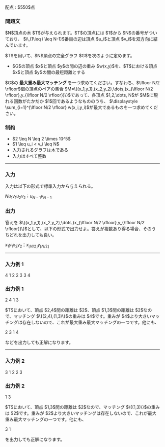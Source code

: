 
<div>

<span>

<span>

<p>
配点 : $550$点
</p>

<div>

<section>

### **問題文**

<p>
$N$頂点の木 $T$が与えられます。$T$の頂点には $1$から $N$の番号がついており、 $i\,(1\leq i \leq N-1)$番目の辺は頂点 $u_i$と頂点 $v_i$を双方向に結んでいます。
</p>

<p>
$T$を用いて、$N$頂点の完全グラフ $G$を次のように定めます。
</p>

<ul>

<li>
$G$の頂点 $x$と頂点 $y$の間の辺の重み $w(x,y)$を、$T$における頂点 $x$と頂点 $y$の間の最短距離とする
</li>

</ul>

<p>
$G$の
<strong>
最大重み最大マッチング
</strong>
を一つ求めてください。すなわち、$\lfloor N/2 \rfloor$個の頂点のペアの集合 $M=\{(x_1,y_1),(x_2,y_2),\dots,(x_{\lfloor N/2 \rfloor},y_{\lfloor N/2 \rfloor})\}$であって、各頂点 $1,2,\dots, N$が $M$に現れる回数がたかだか $1$回であるようなもののうち、 $\displaystyle \sum_{i=1}^{\lfloor N/2 \rfloor} w(x_i,y_i)$が最大であるものを一つ求めてください。
</p>

</section>

</div>

<div>

<section>

### **制約**

<ul>

<li>
$2 \leq N \leq 2 \times 10^5$
</li>

<li>
$1 \leq u_i < v_i \leq N$
</li>

<li>
入力されるグラフは木である
</li>

<li>
入力はすべて整数
</li>

</ul>

</section>

</div>

---

<div>

<div>

<section>

### **入力**

<p>
入力は以下の形式で標準入力から与えられる。
</p>

<div>

$N$$u_1$$v_1$$u_2$$v_2$$\vdots$$u_{N-1}$$v_{N-1}$
</div>

</section>

</div>

<div>

<section>

### **出力**

<p>
答えを $\{(x_1,y_1),(x_2,y_2),\dots,(x_{\lfloor N/2 \rfloor},y_{\lfloor N/2 \rfloor})\}$として、以下の形式で出力せよ。答えが複数あり得る場合、そのうちどれを出力しても良い。
</p>

<div>

$x_1$$y_1$$x_2$$y_2$$\vdots$$x_{\lfloor N/2 \rfloor}$$y_{\lfloor N/2 \rfloor}$
</div>

</section>

</div>

</div>

---

<div>

<section>

### **入力例 1**

<div>

4
1 2
2 3
3 4

</div>

</section>

</div>

<div>

<section>

### **出力例 1**

<div>

2 4
1 3

</div>

<p>
$T$において、頂点 $2,4$間の距離は $2$、頂点 $1,3$間の距離は $2$なので、マッチング $\{(2,4),(1,3)\}$の重みは $4$です。重みが $4$より大きいマッチングは存在しないので、これが最大重み最大マッチングの一つです。他にも、
</p>

<div>

2 3
1 4

</div>

<p>
などを出力しても正解になります。
</p>

</section>

</div>

---

<div>

<section>

### **入力例 2**

<div>

3
1 2
2 3

</div>

</section>

</div>

<div>

<section>

### **出力例 2**

<div>

1 3

</div>

<p>
$T$において、頂点 $1,3$間の距離は $2$なので、マッチング $\{(1,3)\}$の重みは $2$です。重みが $2$より大きいマッチングは存在しないので、これが最大重み最大マッチングの一つです。他にも、
</p>

<div>

3 1

</div>

<p>
を出力しても正解になります。
</p>

</section>

</div>

</span>

</span>

</div>
